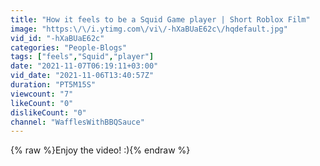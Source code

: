 ```yaml
---
title: "How it feels to be a Squid Game player | Short Roblox Film"
image: "https:\/\/i.ytimg.com\/vi\/-hXaBUaE62c\/hqdefault.jpg"
vid_id: "-hXaBUaE62c"
categories: "People-Blogs"
tags: ["feels","Squid","player"]
date: "2021-11-07T06:19:11+03:00"
vid_date: "2021-11-06T13:40:57Z"
duration: "PT5M15S"
viewcount: "7"
likeCount: "0"
dislikeCount: "0"
channel: "WafflesWithBBQSauce"
---
```

{% raw %}Enjoy the video! :){% endraw %}
